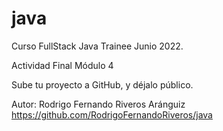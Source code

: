 # java

Curso FullStack Java Trainee Junio 2022.

Actividad Final Módulo 4

Sube tu proyecto a GitHub, y déjalo público. 


Autor: Rodrigo Fernando Riveros Aránguiz
https://github.com/RodrigoFernandoRiveros/java


